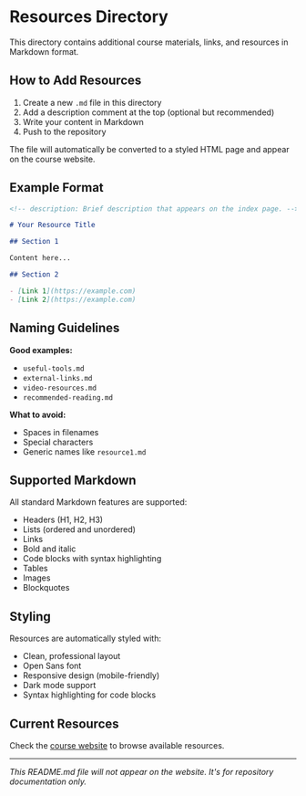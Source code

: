 # Resources Directory

This directory contains additional course materials, links, and resources in Markdown format.

## How to Add Resources

1. Create a new `.md` file in this directory
2. Add a description comment at the top (optional but recommended)
3. Write your content in Markdown
4. Push to the repository

The file will automatically be converted to a styled HTML page and appear on the course website.

## Example Format

```markdown
<!-- description: Brief description that appears on the index page. -->

# Your Resource Title

## Section 1

Content here...

## Section 2

- [Link 1](https://example.com)
- [Link 2](https://example.com)
```

## Naming Guidelines

**Good examples:**
- `useful-tools.md`
- `external-links.md`
- `video-resources.md`
- `recommended-reading.md`

**What to avoid:**
- Spaces in filenames
- Special characters
- Generic names like `resource1.md`

## Supported Markdown

All standard Markdown features are supported:
- Headers (H1, H2, H3)
- Lists (ordered and unordered)
- Links
- Bold and italic
- Code blocks with syntax highlighting
- Tables
- Images
- Blockquotes

## Styling

Resources are automatically styled with:
- Clean, professional layout
- Open Sans font
- Responsive design (mobile-friendly)
- Dark mode support
- Syntax highlighting for code blocks

## Current Resources

Check the [course website](https://your-github-pages-url) to browse available resources.

---

*This README.md file will not appear on the website. It's for repository documentation only.*

